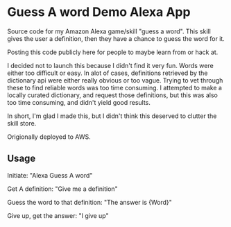 # Guess A word Demo Alexa App
Source code for my Amazon Alexa game/skill "guess a word". This skill gives the user a definition, then they have a chance to guess the word for it.

Posting this code publicly here for people to maybe learn from or hack at.

I decided not to launch this because I didn't find it very fun. Words were either too difficult or easy. In alot of cases, definitions retrieved by the dictionary api were either really obvious or too vague. Trying to vet through these to find reliable words was too time consuming. I attempted to make a locally curated dictionary, and request those definitions, but this was also too time consuming, and didn't yield good results.

In short, I'm glad I made this, but I didn't think this deserved to clutter the skill store.

Origionally deployed to AWS.

## Usage
Initiate: "Alexa Guess A word"

Get A definition: "Give me a definition"

Guess the word to that definition: "The answer is {Word}"

Give up, get the answer: "I give up"
